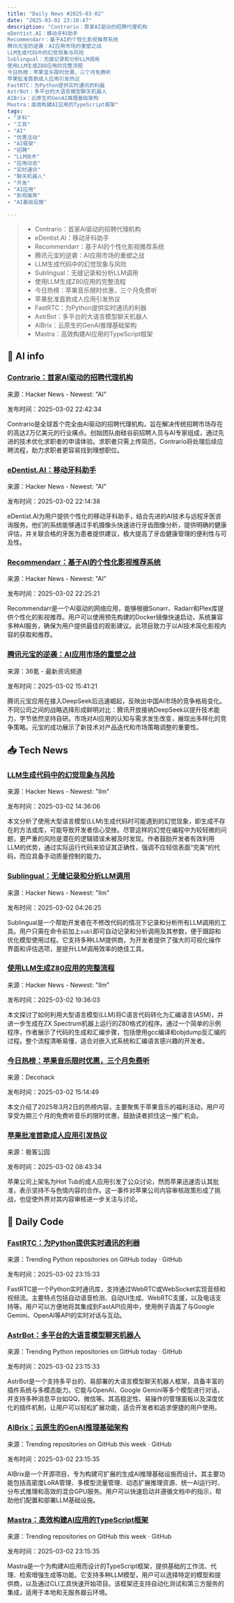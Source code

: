```yaml
---
title: "Daily News #2025-03-02"
date: "2025-03-02 23:16:47"
description: "Contrario：首家AI驱动的招聘代理机构
eDentist.AI：移动牙科助手
Recommendarr：基于AI的个性化影视推荐系统
腾讯元宝的逆袭：AI应用市场的重塑之战
LLM生成代码中的幻觉现象与风险
Sublingual：无缝记录和分析LLM调用
使用LLM生成Z80应用的完整流程
今日热榜：苹果音乐限时优惠，三个月免费听
苹果批准首款成人应用引发热议
FastRTC：为Python提供实时通讯的利器
AstrBot：多平台的大语言模型聊天机器人
AIBrix：云原生的GenAI推理基础架构
Mastra：高效构建AI应用的TypeScript框架"
tags: 
- "牙科"
- "工具"
- "AI"
- "优惠活动"
- "AI框架"
- "招聘"
- "LLM技术"
- "应用动态"
- "实时通讯"
- "聊天机器人"
- "开发"
- "AI应用"
- "影视推荐"
- "AI基础设施"

---
```


> - Contrario：首家AI驱动的招聘代理机构
> - eDentist.AI：移动牙科助手
> - Recommendarr：基于AI的个性化影视推荐系统
> - 腾讯元宝的逆袭：AI应用市场的重塑之战
> - LLM生成代码中的幻觉现象与风险
> - Sublingual：无缝记录和分析LLM调用
> - 使用LLM生成Z80应用的完整流程
> - 今日热榜：苹果音乐限时优惠，三个月免费听
> - 苹果批准首款成人应用引发热议
> - FastRTC：为Python提供实时通讯的利器
> - AstrBot：多平台的大语言模型聊天机器人
> - AIBrix：云原生的GenAI推理基础架构
> - Mastra：高效构建AI应用的TypeScript框架

## 🤖 AI info

### [Contrario：首家AI驱动的招聘代理机构](https://www.ycombinator.com/launches/MwN-contrario-the-world-s-1st-ai-recruiting-agency)

来源：Hacker News - Newest: "AI"

发布时间：2025-03-02 22:42:34

Contrario是全球首个完全由AI驱动的招聘代理机构，旨在解决传统招聘市场存在的高达2万亿美元的行业痛点。创始团队由硅谷前招聘人员与AI专家组成，通过先进的技术优化求职者的申请体验。求职者只需上传简历，Contrario将处理后续应聘流程，助力求职者更容易找到理想职位。

### [eDentist.AI：移动牙科助手](https://edentist.ai/)

来源：Hacker News - Newest: "AI"

发布时间：2025-03-02 22:14:38

eDentist.AI为用户提供个性化的移动牙科助手，结合先进的AI技术与远程牙医咨询服务。他们的系统能够通过手机摄像头快速进行牙齿图像分析，提供明确的健康评估，并关联合格的牙医为患者提供建议，极大提高了牙齿健康管理的便利性与可及性。

### [Recommendarr：基于AI的个性化影视推荐系统](https://github.com/fingerthief/recommendarr)

来源：Hacker News - Newest: "AI"

发布时间：2025-03-02 22:25:21

Recommendarr是一个AI驱动的网络应用，能够根据Sonarr、Radarr和Plex库提供个性化的影视推荐。用户可以使用预先构建的Docker镜像快速启动，系统兼容多种AI服务，确保为用户提供最佳的观影建议。此项目致力于以AI技术简化影视内容的获取和推荐。

### [腾讯元宝的逆袭：AI应用市场的重塑之战](https://www.36kr.com/p/3188387298434953)

来源：36氪 - 最新资讯频道

发布时间：2025-03-02 15:41:21

腾讯元宝应用在接入DeepSeek后迅速崛起，反映出中国AI市场的竞争格局变化。不同公司之间的战略选择形成鲜明对比：腾讯开放接纳DeepSeek以提升技术能力，字节依然坚持自研。市场对AI应用的认知与需求发生改变，展现出多样化的竞争策略。元宝的成功展示了新技术对产品迭代和市场策略调整的重要性。

## 📥 Tech News

### [LLM生成代码中的幻觉现象与风险](https://simonwillison.net/2025/Mar/2/hallucinations-in-code/)

来源：Hacker News - Newest: "llm"

发布时间：2025-03-02 14:36:06

本文分析了使用大型语言模型(LLM)生成代码时可能遇到的幻觉现象，即生成不存在的方法或库，可能导致开发者信心受挫。尽管这样的幻觉在编程中为较轻微的问题，更严重的风险是潜在的逻辑错误未被及时发现。作者鼓励开发者有效利用LLM的优势，通过实际运行代码来验证其正确性，强调不应轻信表面“完美”的代码，而应具备手动质量控制的能力。

### [Sublingual：无缝记录和分析LLM调用](https://github.com/sublingual-ai/sublingual)

来源：Hacker News - Newest: "llm"

发布时间：2025-03-02 04:26:25

Sublingual是一个帮助开发者在不修改代码的情况下记录和分析所有LLM调用的工具。用户只需在命令前加上`subl`即可自动记录和分析调用及其参数，便于跟踪和优化模型使用过程。它支持多种LLM提供商，为开发者提供了强大的可视化操作界面和评估选项，是提升LLM调用效率的绝佳工具。

### [使用LLM生成Z80应用的完整流程](https://ghuntley.com/z80/)

来源：Hacker News - Newest: "llm"

发布时间：2025-03-02 19:36:03

本文探讨了如何利用大型语言模型(LLM)将C语言代码转化为汇编语言(ASM)，并进一步生成在ZX Spectrum机器上运行的Z80格式的程序。通过一个简单的示例程序，作者展示了代码的生成和汇编步骤，包括使用gcc编译和objdump反汇编的过程。整个流程清晰易懂，适合对嵌入式系统和汇编语言感兴趣的开发者。

### [今日热榜：苹果音乐限时优惠，三个月免费听](https://decohack.com/producthunt-daily-2025-03-02/)

来源：Decohack

发布时间：2025-03-02 15:14:49

本文介绍了2025年3月2日的热榜内容，主要聚焦于苹果音乐的福利活动，用户可享受为期三个月的免费听音乐的限时优惠，鼓励读者抓住这一推广机会。

### [苹果批准首款成人应用引发热议](http://www.geekpark.net/news/346451)

来源：极客公园

发布时间：2025-03-02 08:43:34

苹果公司上架名为Hot Tub的成人应用引发了公众讨论，然而苹果迅速否认其批准，表示坚持不与色情内容的合作。这一事件对苹果公司内容审核政策形成了挑战，也促使外界对其内容审核进一步关注与讨论。

## 💾 Daily Code

### [FastRTC：为Python提供实时通讯的利器](https://github.com/freddyaboulton/fastrtc)

来源：Trending Python repositories on GitHub today · GitHub

发布时间：2025-03-02 23:15:33

FastRTC是一个Python实时通讯库，支持通过WebRTC或WebSocket实现音频和视频流。主要特点包括自动语音检测、自动UI生成、WebRTC支援，以及电话支持等。用户可以方便地将其集成到FastAPI应用中，使用例子涵盖了与Google Gemini、OpenAI等API的实时对话与互动。

### [AstrBot：多平台的大语言模型聊天机器人](https://github.com/Soulter/AstrBot)

来源：Trending Python repositories on GitHub today · GitHub

发布时间：2025-03-02 23:15:33

AstrBot是一个支持多平台的、易部署的大语言模型聊天机器人框架，具备丰富的插件系统与多模态能力。它能与OpenAI、Google Gemini等多个模型进行对话，并支持多种消息平台如QQ、微信等。其高稳定性、易操作的管理面板以及深度优化的插件机制，让用户可以轻松扩展功能，适合开发者和追求便捷的用户使用。

### [AIBrix：云原生的GenAI推理基础架构](https://github.com/vllm-project/aibrix)

来源：Trending repositories on GitHub this week · GitHub

发布时间：2025-03-02 23:15:35

AIBrix是一个开源项目，专为构建可扩展的生成AI推理基础设施而设计。其主要功能包括高密度LoRA管理、多模型流量管理、动态扩展推理资源、统一AI运行时、分布式推理和高效的混合GPU服务。用户可以快速启动并遵循文档中的指示，帮助他们配置和部署LLM基础设施。

### [Mastra：高效构建AI应用的TypeScript框架](https://github.com/mastra-ai/mastra)

来源：Trending repositories on GitHub this week · GitHub

发布时间：2025-03-02 23:15:35

Mastra是一个为构建AI应用而设计的TypeScript框架，提供基础的工作流、代理、检索增强生成等功能。它支持多种LLM模型，用户可以选择特定的模型和提供商，以及通过CLI工具快速开始项目。该框架还支持自动化测试和第三方服务的集成，适用于本地和无服务器云环境。
